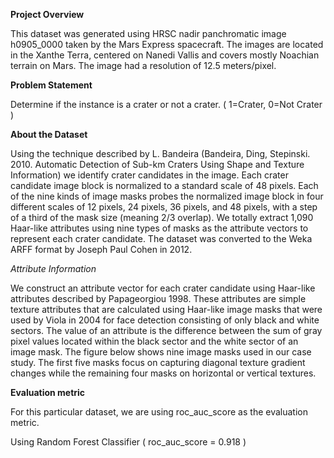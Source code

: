 **Project Overview**

This dataset was generated using HRSC nadir panchromatic image h0905_0000 taken by the Mars Express spacecraft.
The images are located in the Xanthe Terra, centered on Nanedi Vallis and covers mostly Noachian terrain on Mars.
The image had a resolution of 12.5 meters/pixel.

**Problem Statement**

Determine if the instance is a crater or not a crater. ( 1=Crater, 0=Not Crater )

**About the Dataset**

Using the technique described by L. Bandeira (Bandeira, Ding, Stepinski. 2010.
Automatic Detection of Sub-km Craters Using Shape and Texture Information) we identify crater candidates in the image. 
Each crater candidate image block is normalized to a standard scale of 48 pixels. 
Each of the nine kinds of image masks probes the normalized image block in four different scales of 12 pixels, 24 pixels, 36 pixels, and 48 pixels, with a step of a third of the mask size (meaning 2/3 overlap).
We totally extract 1,090 Haar-like attributes using nine types of masks as the attribute vectors to represent each crater candidate.
The dataset was converted to the Weka ARFF format by Joseph Paul Cohen in 2012.

*Attribute Information*

We construct an attribute vector for each crater candidate using Haar-like attributes described by Papageorgiou 1998.
These attributes are simple texture attributes that are calculated using Haar-like image masks that were used by Viola in 2004 for face detection consisting of only black and white sectors.
The value of an attribute is the difference between the sum of gray pixel values located within the black sector and the white sector of an image mask.
The figure below shows nine image masks used in our case study.
The first five masks focus on capturing diagonal texture gradient changes while the remaining four masks on horizontal or vertical textures.

**Evaluation metric**

For this particular dataset, we are using roc_auc_score as the evaluation metric. 

Using Random Forest Classifier ( roc_auc_score = 0.918 )
